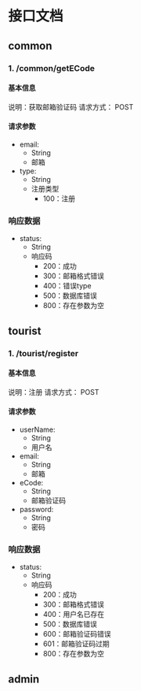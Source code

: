 # 接口文档

## common

### 1. /common/getECode

#### 基本信息
说明：获取邮箱验证码
请求方式： POST

#### 请求参数
- email: 
	- String
	- 邮箱
- type: 
	- String
	- 注册类型
		- 100：注册


### 响应数据
- status: 
	- String
	- 响应码
		- 200：成功
		- 300：邮箱格式错误
		- 400：错误type
		- 500：数据库错误
		- 800：存在参数为空


## tourist

### 1. /tourist/register

#### 基本信息
说明：注册
请求方式： POST

#### 请求参数
- userName: 
	- String
	- 用户名
- email: 
	- String
	- 邮箱
- eCode: 
	- String
	- 邮箱验证码
- password: 
	- String
	- 密码

### 响应数据
- status: 
	- String
	- 响应码
		- 200：成功
		- 300：邮箱格式错误
		- 400：用户名已存在
		- 500：数据库错误
		- 600：邮箱验证码错误
		- 601：邮箱验证码过期
		- 800：存在参数为空

## admin